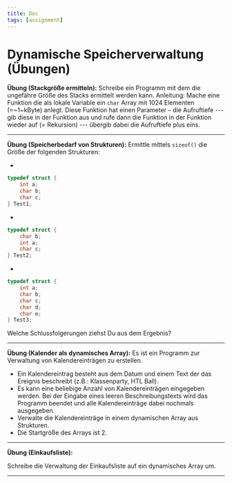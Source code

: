 ```yaml
---
title: Doc
tags: [assignment]
---
```


# Dynamische Speicherverwaltung (Übungen)


**Übung (Stackgröße ermitteln):**
Schreibe ein Programm mit dem die ungefähre Größe des Stacks ermittelt werden kann.
Anleitung: Mache eine Funktion die als lokale Variable ein `char` Array mit 1024 Elementen (=~1~kByte) anlegt. Diese Funktion hat einen Parameter – die Aufruftiefe --- gib diese in der Funktion aus und rufe dann die Funktion in der Funktion wieder auf (= Rekursion) --- übergib dabei die Aufruftiefe plus eins.

---


**Übung (Speicherbedarf von Strukturen):**
Ermittle mittels `sizeof()` die Größe der folgenden Strukturen:

- 
```c
typedef struct {
	int a;
	char b;
	char c;
} Test1;
```



-
```c
typedef struct {
	char b;
	int a;
	char c;
} Test2;
```



-
```c
typedef struct {
	int a;
	char b;
	char c;
	char d;
	char e;
} Test3;
```

Welche Schlussfolgerungen ziehst Du aus dem Ergebnis?

---

**Übung (Kalender als dynamisches Array):**
Es ist ein Programm zur Verwaltung von Kalendereinträgen zu erstellen.

- Ein Kalendereintrag besteht aus dem Datum und einem Text der das Ereignis beschreibt (z.B.: Klassenparty, HTL Ball).
- Es kann eine beliebige Anzahl von Kalendereinträgen eingegeben werden.  Bei der Eingabe eines leeren Beschreibungstexts wird das Programm beendet und alle Kalendereinträge dabei nochmals ausgegeben.
-  Verwalte die Kalendereinträge in einem dynamischen Array aus Strukturen.
-  Die Startgröße des Arrays ist 2.

---

**Übung (Einkaufsliste):**

Schreibe die Verwaltung der Einkaufsliste auf ein dynamisches Array um. 

---

